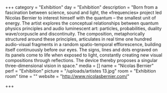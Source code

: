 +++
category = "Exhibition"
day = "Exhibition"
description = "Born from a fascination between science, sound and light, the «frequencies» project led Nicolas Bernier to interest himself with the quantum – the smallest unit of energy. The artist explores the conceptual relationships between quantum physics principles and audio luminescent art: particles, probabilities, duality wave/corpuscle and discontinuity. The composition, metaphorically structured around these principles, articulates in real time one hundred audio-visual fragments in a random spatio-temporal efflorescence, building itself continuously before our eyes. The signs, lines and dots engraved on its panels come to life when exposed to light, constantly creating new visual compositions through reflections. The device thereby proposes a singular three-dimensional vision in space."
media = []
name = "Nicolas Bernier"
perf = "Exhibition"
picture = "/uploads/artistes 13.jpg"
room = "Exhibition room"
time = ""
website = "http://www.nicolasbernier.com/"

+++
